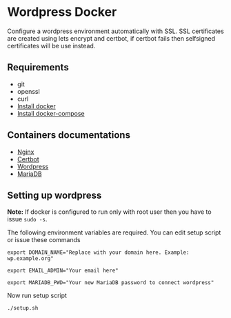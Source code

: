 # Wordpress Docker
Configure a wordpress environment automatically with SSL.
SSL certificates are created using lets encrypt and certbot, if certbot fails then selfsigned certificates will be use instead.

## Requirements
- git
- openssl
- curl
- [Install docker](https://docs.docker.com/engine/install/ubuntu/)
- [Install docker-compose](https://docs.docker.com/compose/install/)

## Containers documentations
- [Nginx](https://hub.docker.com/_/nginx)
- [Certbot](https://hub.docker.com/r/certbot/certbot)
- [Wordpress](https://hub.docker.com/_/wordpress)
- [MariaDB](https://hub.docker.com/_/mariadb)

## Setting up wordpress
**Note:** If docker is configured to run only with root user then you have to issue `sudo -s`.

The following environment variables are required. You can edit setup script or issue these commands

`export DOMAIN_NAME="Replace with your domain here. Example: wp.example.org"`

`export EMAIL_ADMIN="Your email here"`

`export MARIADB_PWD="Your new MariaDB password to connect wordpress"`

Now run setup script

`./setup.sh`

